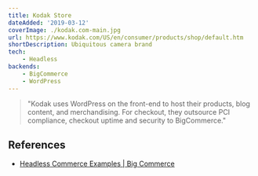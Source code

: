 ```yaml
---
title: Kodak Store
dateAdded: '2019-03-12'
coverImage: ./kodak.com-main.jpg
url: https://www.kodak.com/US/en/consumer/products/shop/default.htm
shortDescription: Ubiquitous camera brand 
tech:
    - Headless
backends:
    - BigCommerce
    - WordPress
---
```


> "Kodak uses WordPress on the front-end to host their products, blog content, and merchandising. For checkout, they outsource PCI compliance, checkout uptime and security to BigCommerce."

## References

* [Headless Commerce Examples | Big Commerce](https://www.bigcommerce.com/blog/headless-commerce/#headless-commerce-examples)
